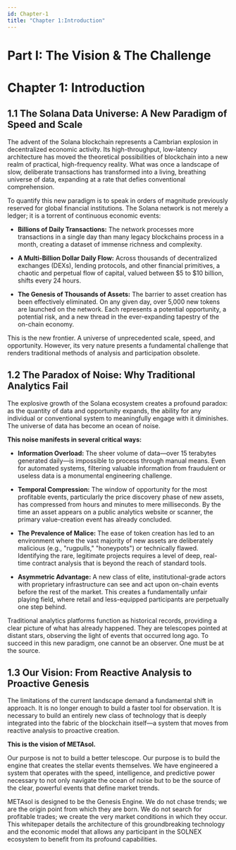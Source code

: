 ```yaml
---
id: Chapter-1
title: "Chapter 1:Introduction"
---
```


# Part I: The Vision & The Challenge

# Chapter 1: Introduction

## 1.1 The Solana Data Universe: A New Paradigm of Speed and Scale

The advent of the Solana blockchain represents a Cambrian explosion in decentralized economic activity. Its high-throughput, low-latency architecture has moved the theoretical possibilities of blockchain into a new realm of practical, high-frequency reality. What was once a landscape of slow, deliberate transactions has transformed into a living, breathing universe of data, expanding at a rate that defies conventional comprehension.

To quantify this new paradigm is to speak in orders of magnitude previously reserved for global financial institutions. The Solana network is not merely a ledger; it is a torrent of continuous economic events:

* **Billions of Daily Transactions:** The network processes more transactions in a single day than many legacy blockchains process in a month, creating a dataset of immense richness and complexity.

* **A Multi-Billion Dollar Daily Flow:** Across thousands of decentralized exchanges (DEXs), lending protocols, and other financial primitives, a chaotic and perpetual flow of capital, valued between $5 to $10 billion, shifts every 24 hours.

* **The Genesis of Thousands of Assets:** The barrier to asset creation has been effectively eliminated. On any given day, over 5,000 new tokens are launched on the network. Each represents a potential opportunity, a potential risk, and a new thread in the ever-expanding tapestry of the on-chain economy.

This is the new frontier. A universe of unprecedented scale, speed, and opportunity. However, its very nature presents a fundamental challenge that renders traditional methods of analysis and participation obsolete.


## 1.2 The Paradox of Noise: Why Traditional Analytics Fail

The explosive growth of the Solana ecosystem creates a profound paradox: as the quantity of data and opportunity expands, the ability for any individual or conventional system to meaningfully engage with it diminishes. The universe of data has become an ocean of noise.

**This noise manifests in several critical ways:**

* **Information Overload:** The sheer volume of data—over 15 terabytes generated daily—is impossible to process through manual means. Even for automated systems, filtering valuable information from fraudulent or useless data is a monumental engineering challenge.

* **Temporal Compression:** The window of opportunity for the most profitable events, particularly the price discovery phase of new assets, has compressed from hours and minutes to mere milliseconds. By the time an asset appears on a public analytics website or scanner, the primary value-creation event has already concluded.

* **The Prevalence of Malice:** The ease of token creation has led to an environment where the vast majority of new assets are deliberately malicious (e.g., "rugpulls," "honeypots") or technically flawed. Identifying the rare, legitimate projects requires a level of deep, real-time contract analysis that is beyond the reach of standard tools.

* **Asymmetric Advantage:** A new class of elite, institutional-grade actors with proprietary infrastructure can see and act upon on-chain events before the rest of the market. This creates a fundamentally unfair playing field, where retail and less-equipped participants are perpetually one step behind.

Traditional analytics platforms function as historical records, providing a clear picture of what has already happened. They are telescopes pointed at distant stars, observing the light of events that occurred long ago. To succeed in this new paradigm, one cannot be an observer. One must be at the source.


## 1.3 Our Vision: From Reactive Analysis to Proactive Genesis

The limitations of the current landscape demand a fundamental shift in approach. It is no longer enough to build a faster tool for observation. It is necessary to build an entirely new class of technology that is deeply integrated into the fabric of the blockchain itself—a system that moves from reactive analysis to proactive creation.

**This is the vision of METAsol.**

Our purpose is not to build a better telescope. Our purpose is to build the engine that creates the stellar events themselves. We have engineered a system that operates with the speed, intelligence, and predictive power necessary to not only navigate the ocean of noise but to be the source of the clear, powerful events that define market trends.

METAsol is designed to be the Genesis Engine. We do not chase trends; we are the origin point from which they are born. We do not search for profitable trades; we create the very market conditions in which they occur. This whitepaper details the architecture of this groundbreaking technology and the economic model that allows any participant in the SOLNEX ecosystem to benefit from its profound capabilities.
